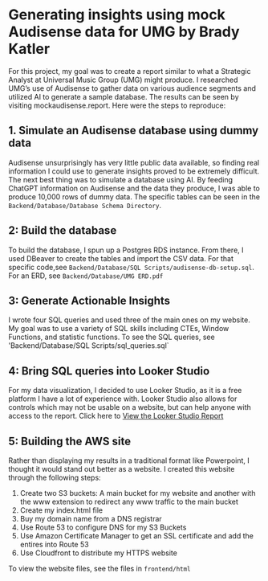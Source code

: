 # Generating insights using mock Audisense data for UMG by Brady Katler

For this project, my goal was to create a report similar to what a Strategic Analyst at Universal Music Group (UMG) might produce. I researched UMG’s use of Audisense to gather data on various audience segments and utilized AI to generate a sample database. The results can be seen by visiting mockaudisense.report. Here were the steps to reproduce:

## 1. Simulate an Audisense database using dummy data

Audisense unsurprisingly has very little public data available, so finding real information I could use to generate insights proved to be extremely difficult. The next best thing was to simulate a database using AI. By feeding ChatGPT information on Audisense and the data they produce, I was able to produce 10,000 rows of dummy data. The specific tables can be seen in the `Backend/Database/Database Schema Directory`.

## 2: Build the database

To build the database, I spun up a Postgres RDS instance. From there, I used DBeaver to create the tables and import the CSV data. For that specific code,see `Backend/Database/SQL Scripts/audisense-db-setup.sql`. For an ERD, see `Backend/Database/UMG ERD.pdf`

## 3: Generate Actionable Insights

I wrote four SQL queries and used three of the main ones on my website. My goal was to use a variety of SQL skills including CTEs, Window Functions, and statistic functions. To see the SQL queries, see 'Backend/Database/SQL Scripts/sql_queries.sql`

## 4: Bring SQL queries into Looker Studio

For my data visualization, I decided to use Looker Studio, as it is a free platform I have a lot of experience with. Looker Studio also allows for controls which may not be usable on a website, but can help anyone with access to the report. Click here to [View the Looker Studio Report](https://lookerstudio.google.com/reporting/8decc191-103f-4600-9e4b-855bde6bd6ca)

## 5: Building the AWS site

Rather than displaying my results in a traditional format like Powerpoint, I thought it would stand out better as a website. I created this website through the following steps:
1. Create two S3 buckets: A main bucket for my website and another with the www extension to redirect any www traffic to the main bucket
2. Create my index.html file
3. Buy my domain name from a DNS registrar
4. Use Route 53 to configure DNS for my S3 Buckets
5. Use Amazon Certificate Manager to get an SSL certificate and add the entires into Route 53
6. Use Cloudfront to distribute my HTTPS website

To view the website files, see the files in `frontend/html`
